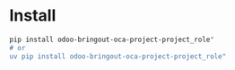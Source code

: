 # Install

```bash
pip install odoo-bringout-oca-project-project_role"
# or
uv pip install odoo-bringout-oca-project-project_role"
```
